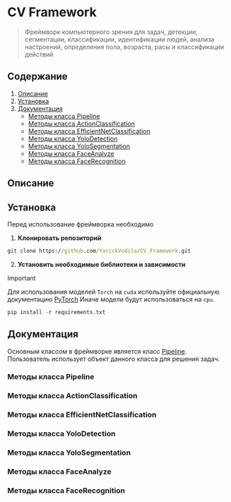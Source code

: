 # CV Framework
> Фреймворк компьютерного зрения для задач, детекции, сегментации, классификации, идентификации людей, анализа настроений, определения пола, возраста, расы и классификации действий

## Содержание

1. [Описание](#описание)
2. [Установка](#установка)
3. [Документация](#документация)
    - [Методы класса Pipeline](#методы-класса-pipeline)
    - [Методы класса ActionClassification](#методы-класса-actionclassification)
    - [Методы класса EfficientNetClassification](#методы-класса-efficientnetclassification)
    - [Методы класса YoloDetection](#методы-класса-yolodetection)
    - [Методы класса YoloSegmentation](#методы-класса-yolosegmentation)
    - [Методы класса FaceAnalyze](#методы-класса-faceanalyze)
    - [Методы класса FaceRecognition](#методы-класса-facerecognition)

## Описание



## Установка

Перед использование фреймворка необходимо


1. **Клонировать репозиторий**

```cmd
git clone https://github.com/YarickVodila/CV_Framework.git
```

2. **Установить необходимые библиотеки и зависимости**
> [!IMPORTANT]
> Для использования моделей `Torch` на `cuda` используйте официальную документацию [PyTorch](https://pytorch.org/get-started/locally/)
Иначе модели будут использоваться на `cpu`.

```py
pip install -r requirements.txt
```

## Документация

Основным классом в фреймворке является класс [Pipeline](framework\pipeline.py). Пользователь использует объект данного класса для решения задач.

### Методы класса Pipeline


### Методы класса ActionClassification


### Методы класса EfficientNetClassification


### Методы класса YoloDetection


### Методы класса YoloSegmentation


### Методы класса FaceAnalyze


### Методы класса FaceRecognition